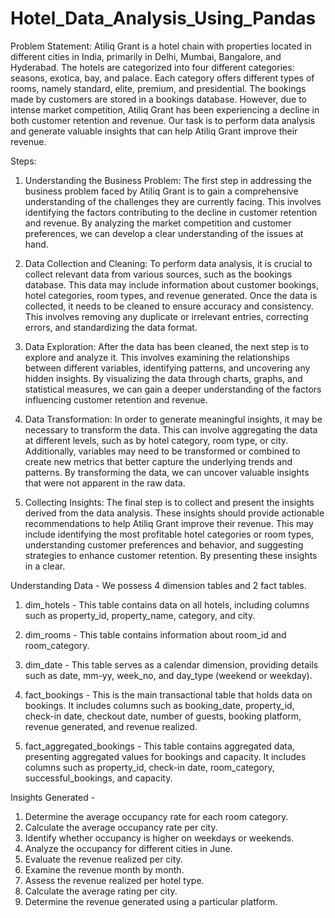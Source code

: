 # Hotel_Data_Analysis_Using_Pandas
Problem Statement:
Atiliq Grant is a hotel chain with properties located in different cities in India, primarily in Delhi, Mumbai, Bangalore, and Hyderabad. The hotels are categorized into four different categories: seasons, exotica, bay, and palace. Each category offers different types of rooms, namely standard, elite, premium, and presidential. The bookings made by customers are stored in a bookings database. However, due to intense market competition, Atiliq Grant has been experiencing a decline in both customer retention and revenue. Our task is to perform data analysis and generate valuable insights that can help Atiliq Grant improve their revenue.

Steps:

1. Understanding the Business Problem:
The first step in addressing the business problem faced by Atiliq Grant is to gain a comprehensive understanding of the challenges they are currently facing. This involves identifying the factors contributing to the decline in customer retention and revenue. By analyzing the market competition and customer preferences, we can develop a clear understanding of the issues at hand.

2. Data Collection and Cleaning:
To perform data analysis, it is crucial to collect relevant data from various sources, such as the bookings database. This data may include information about customer bookings, hotel categories, room types, and revenue generated. Once the data is collected, it needs to be cleaned to ensure accuracy and consistency. This involves removing any duplicate or irrelevant entries, correcting errors, and standardizing the data format.

3. Data Exploration:
After the data has been cleaned, the next step is to explore and analyze it. This involves examining the relationships between different variables, identifying patterns, and uncovering any hidden insights. By visualizing the data through charts, graphs, and statistical measures, we can gain a deeper understanding of the factors influencing customer retention and revenue.

4. Data Transformation:
In order to generate meaningful insights, it may be necessary to transform the data. This can involve aggregating the data at different levels, such as by hotel category, room type, or city. Additionally, variables may need to be transformed or combined to create new metrics that better capture the underlying trends and patterns. By transforming the data, we can uncover valuable insights that were not apparent in the raw data.

5. Collecting Insights:
The final step is to collect and present the insights derived from the data analysis. These insights should provide actionable recommendations to help Atiliq Grant improve their revenue. This may include identifying the most profitable hotel categories or room types, understanding customer preferences and behavior, and suggesting strategies to enhance customer retention. By presenting these insights in a clear.


Understanding Data - 
We possess 4 dimension tables and 2 fact tables.

1. dim_hotels - This table contains data on all hotels, including columns such as property_id, property_name, category, and city.

2. dim_rooms - This table contains information about room_id and room_category.

3. dim_date - This table serves as a calendar dimension, providing details such as date, mm-yy, week_no, and day_type (weekend or weekday).

4. fact_bookings - This is the main transactional table that holds data on bookings. It includes columns such as booking_date, property_id, check-in date, checkout date, number of guests, booking platform, revenue generated, and revenue realized.

5. fact_aggregated_bookings - This table contains aggregated data, presenting aggregated values for bookings and capacity. It includes columns such as property_id, check-in date, room_category, successful_bookings, and capacity.

Insights Generated - 
1. Determine the average occupancy rate for each room category.
2. Calculate the average occupancy rate per city.
3. Identify whether occupancy is higher on weekdays or weekends.
4. Analyze the occupancy for different cities in June.
5. Evaluate the revenue realized per city.
6. Examine the revenue month by month.
7. Assess the revenue realized per hotel type.
8. Calculate the average rating per city.
9. Determine the revenue generated using a particular platform.
